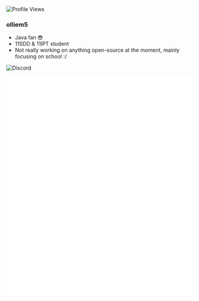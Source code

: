 ![Profile Views](https://komarev.com/ghpvc/?username=olliem5)

### olliem5
 - Java fan 😎
 - 11SDD & 11IPT student
 - Not really working on anything open-source at the moment, mainly focusing on school :/

![Discord](https://discord.c99.nl/widget/theme-1/413924242271371264.png)

![Statistics Overview](https://raw.githubusercontent.com/olliem5/github-stats/master/generated/overview.svg) 
![Languages Overview](https://raw.githubusercontent.com/olliem5/github-stats/master/generated/languages.svg)
